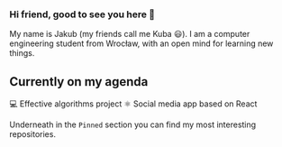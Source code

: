 ### Hi friend, good to see you here 👋
My name is Jakub (my friends call me Kuba 😃). I am a computer engineering student from Wrocław, with an open mind for learning new things.
## Currently on my agenda
💻 Effective algorithms project 
⚛️ Social media app based on React

Underneath in the `Pinned` section you can find my most interesting repositories.
<!--
**wrzchwc/wrzchwc** is a ✨ _special_ ✨ repository because its `README.md` (this file) appears on your GitHub profile.

Here are some ideas to get you started:

- 🔭 I’m currently working on ...
- 🌱 I’m currently learning ...
- 👯 I’m looking to collaborate on ...
- 🤔 I’m looking for help with ...
- 💬 Ask me about ...
- 📫 How to reach me: ...
- 😄 Pronouns: ...
- ⚡ Fun fact: ...
-->
